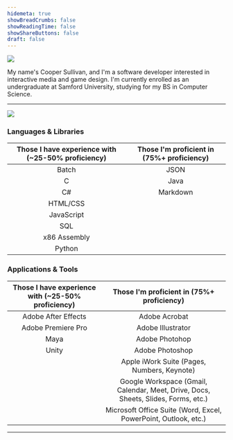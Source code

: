 ```yaml
---
hidemeta: true
showBreadCrumbs: false
showReadingTime: false
showShareButtons: false
draft: false
---
```


![](/images/profile-picture.png#center)

My name's Cooper Sullivan, and I'm a software developer interested in interactive media and game design.
I'm currently enrolled as an undergraduate at Samford University, studying for my BS in Computer Science.

*** 

![](https://github-readme-stats.vercel.app/api?username=coopersully&bg_color=00000000&text_color=58a6ff&show_icons=true&include_all_commits=true#center)

### Languages & Libraries

| Those I have experience with (~25-50% proficiency) | Those I'm proficient in (75%+ proficiency) |
| :-: | :-: |
| Batch | JSON |
| C | Java |
| C# | Markdown |
| HTML/CSS | |
| JavaScript | |
| SQL | |
| x86 Assembly | |
| Python | |

### Applications & Tools
| Those I have experience with (~25-50% proficiency) | Those I'm proficient in (75%+ proficiency) |
| :-: | :-: |
| Adobe After Effects | Adobe Acrobat |
| Adobe Premiere Pro | Adobe Illustrator |
| Maya | Adobe Photohop |
| Unity | Adobe Photoshop |
| | Apple iWork Suite (Pages, Numbers, Keynote) |
| | Google Workspace (Gmail, Calendar, Meet, Drive, Docs, Sheets, Slides, Forms, etc.) |
| | Microsoft Office Suite (Word, Excel, PowerPoint, Outlook, etc.) |

*** 
